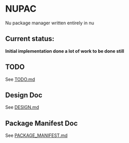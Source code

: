 # NUPAC
Nu package manager written entirely in nu

## Current status:
**Initial implementation done a lot of work to be done still**

## TODO
See [TODO.md](TODO.md)

## Design Doc
See [DESIGN.md](DESIGN.md)

## Package Manifest Doc
See [PACKAGE_MANIFEST.md](https://github.com/skelly37/nupac/blob/main/PACKAGE_MANIFEST.md)
